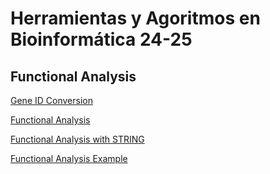 
# Herramientas y Agoritmos en Bioinformática 24-25
## Functional Analysis
[Gene ID Conversion](https://amoyag.github.io/HAB_24-25/GeneID_Conversion)


[Functional Analysis](https://amoyag.github.io/HAB_24-25/funct_anal)


[Functional Analysis with STRING](https://nbviewer.org/github/amoyag/HAB_24-25/blob/main/funct_anal-stringdb.ipynb)



[Functional Analysis Example](https://nbviewer.org/github/amoyag/HAB_24-25/blob/main/funct_anal-example.ipynb)

